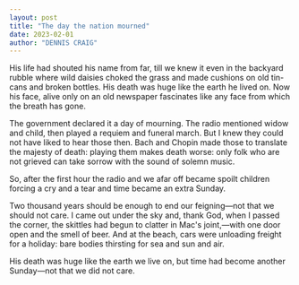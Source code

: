 ```yaml
---
layout: post
title: "The day the nation mourned"
date: 2023-02-01
author: "DENNIS CRAIG"
---
```


His life had shouted his name
from far, till we knew it even
in the backyard rubble where
wild daisies choked the grass
and made cushions on
old tin-cans and broken bottles.
His death was huge
like the earth he lived on.
Now his face, alive
only on an old newspaper
fascinates like any face
from which the breath has gone.

The government declared it
a day of mourning. The radio
mentioned widow and child, then
played a requiem and funeral march.
But I knew they could not have liked
to hear those then. Bach and Chopin
made those to translate
the majesty of death: playing them
makes death worse: only folk
who are not grieved can take
sorrow with the sound of solemn music.

So, after the first hour
the radio and we afar off
became spoilt children
forcing a cry and a tear
and time became an extra Sunday.

Two thousand years should be enough
to end our feigning—not
that we should not care.
I came out under the sky and, thank God,
when I passed the corner, the skittles
had begun to clatter in Mac's joint,—with
one door open and the smell of beer.
And at the beach, cars were unloading
freight for a holiday: bare bodies
thirsting for sea and sun and air.

His death was huge
like the earth we live on, but time
had become another Sunday—not
that we did not care.
